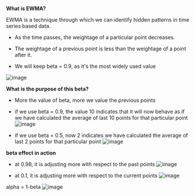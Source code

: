 **What is EWMA?**

EWMA is a technique through which we can identify hidden patterns in time series based data.

* As the time passes, the weightage of a particular point decreases.

* The weightage of a previous point is less than the weightage of a point after it.

* We will keep beta = 0.9, as it's the most widely used value

![image](https://github.com/user-attachments/assets/c44f9a76-5e71-4efd-bec5-622d05fe5534)


**What is the purpose of this beta?**
* More the value of beta, more we value the previous points

* if we use beta = 0.9, the value 10 indicates that it will now behave as if we have calculated the average of last 10 points for that particular point
![image](https://github.com/user-attachments/assets/4f4348e3-55e5-4891-b29e-2a1b66a72c00)

* if we use beta = 0.5, now 2 indicates we have calculated the average of last 2 points for that particular point
![image](https://github.com/user-attachments/assets/654691e7-9766-41db-8654-1052a2d6009d)


**beta effect in action**
* at 0.98, it is adjusting more with respect to the past points
![image](https://github.com/user-attachments/assets/3a60fe02-d1e1-4127-b895-626e0fdd8263)

* at 0.1, it is adjusting more with respect to the current points
![image](https://github.com/user-attachments/assets/2ccbca73-358e-4717-8fba-491054024f23)

alpha = 1-beta
![image](https://github.com/user-attachments/assets/3a45e61c-07da-4eb1-8b46-0cceaa2c08b1)




